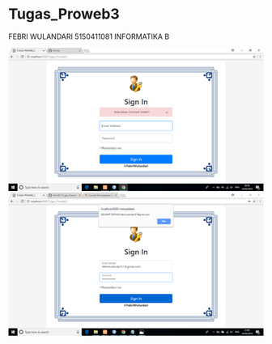 # Tugas_Proweb3
FEBRI WULANDARI
5150411081
INFORMATIKA B

![ss](https://github.com/Febri081/Tugas_Proweb3/blob/master/Capture%201.PNG)
![ss](https://github.com/Febri081/Tugas_Proweb3/blob/master/Capture.PNG)
